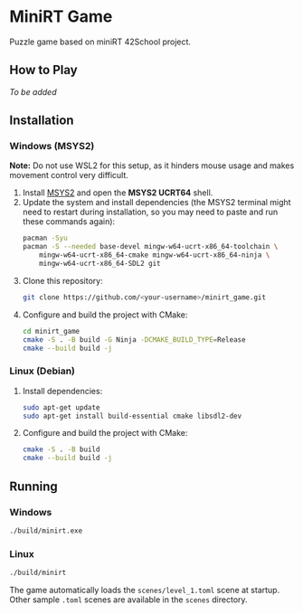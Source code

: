 # MiniRT Game

Puzzle game based on miniRT 42School project.

## How to Play
*To be added*

## Installation

### Windows (MSYS2)
**Note:** Do not use WSL2 for this setup, as it hinders mouse usage and makes movement control very difficult.

1. Install [MSYS2](https://www.msys2.org/) and open the **MSYS2 UCRT64** shell.
2. Update the system and install dependencies (the MSYS2 terminal might need to restart during installation, so you may need to paste and run these commands again):
   ```bash
   pacman -Syu
   pacman -S --needed base-devel mingw-w64-ucrt-x86_64-toolchain \
       mingw-w64-ucrt-x86_64-cmake mingw-w64-ucrt-x86_64-ninja \
       mingw-w64-ucrt-x86_64-SDL2 git
   ```
3. Clone this repository:
   ```bash
   git clone https://github.com/<your-username>/minirt_game.git
   ```
4. Configure and build the project with CMake:
   ```bash
   cd minirt_game
   cmake -S . -B build -G Ninja -DCMAKE_BUILD_TYPE=Release
   cmake --build build -j
   ```

### Linux (Debian)
1. Install dependencies:
   ```bash
   sudo apt-get update
   sudo apt-get install build-essential cmake libsdl2-dev
   ```
2. Configure and build the project with CMake:
   ```bash
   cmake -S . -B build
   cmake --build build -j
   ```

## Running

### Windows
```bash
./build/minirt.exe
```

### Linux
```bash
./build/minirt
```

The game automatically loads the `scenes/level_1.toml` scene at startup. Other sample `.toml` scenes are available in the `scenes` directory.
